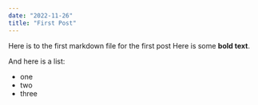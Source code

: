 ```yaml
---
date: "2022-11-26"
title: "First Post"
---
```


Here is to the first markdown file for the first post
Here is some **bold text**.

And here is a list:

- one
- two
- three
